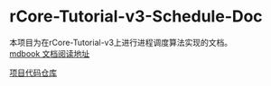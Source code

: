 # rCore-Tutorial-v3-Schedule-Doc

本项目为在rCore-Tutorial-v3上进行进程调度算法实现的文档。  
[mdbook 文档阅读地址](https://msyzzz.github.io/rcore-tutorial-schedule-doc/)

[项目代码仓库](https://git.tsinghua.edu.cn/masy18/rCore-Tutorial-v3)
